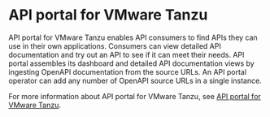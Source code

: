 # API portal for VMware Tanzu

API portal for VMware Tanzu enables API consumers to find APIs they can use in their own applications. Consumers can view detailed API documentation and try out an API to see if it can meet their needs. API portal assembles its dashboard and detailed API documentation views by ingesting OpenAPI documentation from the source URLs. An API portal operator can add any number of OpenAPI source URLs in a single instance.

For more information about API portal for VMware Tanzu, see [API portal for VMware Tanzu](https://docs.vmware.com/en/API-portal-for-VMware-Tanzu/index.html).
